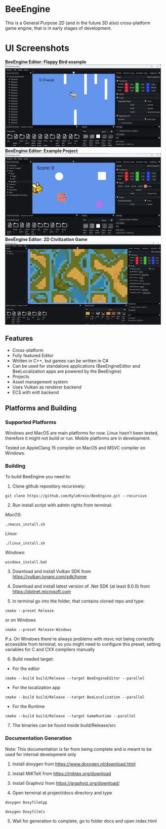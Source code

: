 # BeeEngine
This is a General Purpose 2D (and in the future 3D also) cross-platform game engine, that is in early stages of development.

# UI Screenshots
**BeeEngine Editor: Flappy Bird example**
![BeeEngine Editor UI Game Example](screenshots/MainUI.jpg)
**BeeEngine Editor: Example Project**
![BeeEngine Editor Example Project](screenshots/MainUI2.jpg)
**BeeEngine Editor: 2D Civilization Game**
![BeeEngine Editor 2D Civilization Game](screenshots/MainUI3.png)

## Features

- Cross-platform
- Fully featured Editor
- Written in C++, but games can be written in C#
- Can be used for standalone applications (BeeEngineEditor and BeeLocalization apps are powered by the BeeEngine)
- Projects
- Asset management system
- Uses Vulkan as renderer backend
- ECS with entt backend

## Platforms and Building

### Supported Platforms
Windows and MacOS are main platforms for now. Linux hasn't been tested, therefore it might not build or run. Mobile platforms are in development.

Tested on AppleClang 15 compiler on MacOS and MSVC compiler on Windows.

### Building
To build BeeEngine you need to:
1) Clone github repository recursively:
~~~
git clone https://github.com/KyleKrein/BeeEngine.git --recursive
~~~
2) Run install script with admin rights from terminal:

*MacOS*:
~~~
./macos_install.sh
~~~
*Linux*:
~~~
./linux_install.sh
~~~
*Windows*:
~~~
windows_install.bat
~~~

3) Download and install Vulkan SDK from https://vulkan.lunarg.com/sdk/home

4) Download and install latest version of .Net SDK (at least 8.0.0) from https://dotnet.microsoft.com

5) In terminal go into the folder, that contains cloned repo and type:

~~~
cmake --preset Release
~~~
or on Windows
~~~
cmake --preset Release-Windows
~~~

P.s. On Windows there're always problems with msvc not being correctly accessible from terminal, so you might need to configure this preset, setting variables for C and CXX compilers manually

6) Build needed target:
- For the editor
~~~
cmake --build build/Release --target BeeEngineEditor --parallel
~~~
- For the localization app
~~~
cmake --build build/Release --target BeeLocalization --parallel
~~~
- For the Runtime
~~~
cmake --build build/Release --target GameRuntime --parallel
~~~

7) The binaries can be found inside build/Release/src

### Documentation Generation
Note: This documentation is far from being complete and is meant to be used for internal development only

1) Install doxygen from https://www.doxygen.nl/download.html

2) Install MiKTeX from https://miktex.org/download

3) Install Graphviz from https://graphviz.org/download/

4) Open terminal at project/docs directory and type

~~~
doxygen DoxyfileCpp
~~~

~~~
doxygen DoxyfileCs
~~~

5) Wait for generation to complete, go to folder docs and open index.html